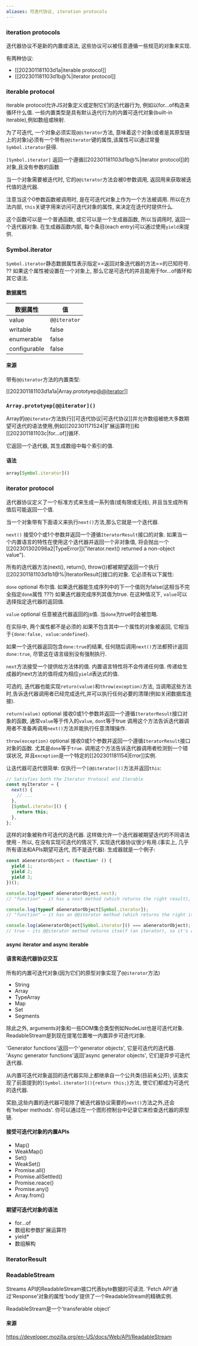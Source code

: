 ```yaml
---
aliases: 可迭代协议, iteration protocols
---
```



### iteration protocols
迭代器协议不是新的内置或语法, 这些协议可以被任意遵循一些规范的对象来实现.

有两种协议: 
* [[202301181103d1a|iterable protocol]]
* [[202301181103d1b@%|iterator protocol]]



### iterable protocol

iterable protocol允许JS对象定义或定制它们的迭代器行为, 例如以for...of构造来循环什么值.
一些内置类型是具有默认迭代行为的内置可迭代对象(built-in iterable),例如数组或映射.

为了可迭代, 一个对象必须实现`@@iterator`方法, 意味着这个对象(或者是其原型链上的对象)必须有一个带有`@@iterator`键的属性,该属性可以通过常量`Symbol.iterator`获得.

`[Symbol.iterator]`
返回一个遵循[[202301181103d1b@%|iterator protocol]]的对象,且没有参数的函数

当一个对象需要被迭代时, 它的`@@iterator`方法会被0参数调用, 返回用来获取被迭代值的迭代器.

注意当这个0参数函数被调用时, 是在可迭代对象上作为一个方法被调用. 所以在方法内部, `this`关键字用来访问可迭代对象的属性, 来决定在迭代时提供什么.

这个函数可以是一个普通函数, 或它可以是一个生成器函数, 所以当调用时, 返回一个迭代器对象. 在生成器函数内部, 每个条目(each entry)可以通过使用`yield`来提供.



### Symbol.iterator


`Symbol.iterator`静态数据属性表示指定==返回对象迭代器的方法==的已知符号. ??
如果这个属性被设置在一个对象上, 那么它是可迭代的并且能用于for...of循环和其它语法.


#### 数据属性
| 数据属性     | 值           |
| ------------ | ------------ |
| value        | `@@iterator` |
| writable     | false        |
| enumerable   | false        |
| configurable | false        |




#### 来源
带有`@@iterator`方法的内置类型:

[[202301181103d1a1a|Array.prototyep[@@iterator]()]]


### `Array.prototyep[@@iterator]()`

Array的`@@iterator`方法执行[[可迭代协议|可迭代协议]]并允许数组被绝大多数期望可迭代的语法使用,例如[[202301171524|扩展运算符]]和[[202301181103c|for...of]]循环. 

它返回一个迭代器, 其生成数组中每个索引的值.



#### 语法
```js
array[Symbol.iterator]()
```



### iterator protocol


迭代器协议定义了一个标准方式来生成一系列值(或有限或无线), 并且当生成所有值后可能返回一个值.

当一个对象带有下面语义来执行`next()`方法,那么它就是一个迭代器.

`next()` 
接受0个或1个参数并返回一个遵循`IteratorResult`接口的对象. 如果当一个内置语言的特性在使用这个迭代器并返回一个非对象值, 将会抛出一个[[202301302098a2|TypeError]]("iterator.next() returned a non-object value").

所有的迭代器方法(next(), return(), throw())都被期望返回一个执行[[202301181103d1b1@%|IteratorResult]]接口的对象. 它必须有以下属性:

`done` optional
布尔值. 如果迭代器能生成序列中的下一个值则为false(这相当不完全指定`done`属性 ???)
如果迭代器完成序列其值为true. 在这种情况下, `value`可以选择指定迭代器的返回值.

`value` optional
任意被迭代器返回的js值. 当`done`为true时会被忽略.


在实际中, 两个属性都不是必须的.如果不包含其中一个属性的对象被返回, 它相当于`{done:false, value:undefined}`.

如果一个迭代器返回包含`done:true`的结果, 任何随后调用`next()`方法都预计返回`done:true`, 尽管这在语言级别没有强制执行.

`next`方法接受一个提供给方法体的值. 内置语言特性将不会传递任何值. 传递给生成器的next方法的值将成为相应`yield`表达式的值.

可选的, 迭代器也能实现`return(value)`和`throw(exception)`方法, 当调用这些方法时,告诉迭代器调用者已经完成迭代,并可以执行任何必要的清理(例如关闭数据库连接).

`return(value)` optional
接收0或1个参数并返回一个遵循`IteratorResult`接口对象的函数, 通常`value`等于传入的`value`, `dont`等于true
调用这个方法告诉迭代器调用者不准备再调用`next()`方法并能执行任意清理操作.


`throw(exception)` optional
接收0或1个参数并返回一个遵循`IteratorResult`接口对象的函数. 尤其是`done`等于`true`. 调用这个方法告诉迭代器调用者检测到一个错误状况, 并且`exception`是一个特定的[[202301181154|Error]]实例.

让迭代器可迭代很简单: 仅执行一个`[@@iterator]()`方法并返回`this`:
```js
// Satisfies both the Iterator Protocol and Iterable
const myIterator = {
  next() {
    // ...
  },
  [Symbol.iterator]() {
    return this;
  },
};
```

这样的对象被称作可迭代的迭代器. 这样做允许一个迭代器被期望迭代的不同语法使用 - 所以, 在没有实现可迭代的情况下, 实现迭代器协议很少有用.(事实上, 几乎所有语法和APIs期望可迭代, 而不是迭代器). 生成器就是一个例子:
```js
const aGeneratorObject = (function* () {
  yield 1;
  yield 2;
  yield 3;
})();

console.log(typeof aGeneratorObject.next);
// "function" — it has a next method (which returns the right result), so it's an iterator

console.log(typeof aGeneratorObject[Symbol.iterator]);
// "function" — it has an @@iterator method (which returns the right iterator), so it's an iterable

console.log(aGeneratorObject[Symbol.iterator]() === aGeneratorObject);
// true — its @@iterator method returns itself (an iterator), so it's an iterable iterator
```





#### async iterator and async iterable



#### 语言和迭代器协议交互

所有的内置可迭代对象(因为它们的原型对象实现了`@@iterator`方法)
* String
* Array
* TypeArray
* Map
* Set
* Segments

除此之外, arguments对象和一些DOM集合类型例如NodeList也是可迭代对象. ReadableStream是到现在提笔位置唯一内置异步可迭代对象.

'Generator functions'返回一个'generator objects', 它是可迭代的迭代器. 
'Async generator functions'返回'async generator objects', 它们是异步可迭代迭代器.

从内置可迭代对象返回的迭代器实际上都继承自一个公共类(目前未公开), 该类实现了前面提到的`[Symbol.iterator](){return this;}`方法, 使它们都成为可迭代的迭代器.

奖励,这些内置的迭代器可能除了被迭代器协议需要的`next()`方法之外,还会有'helper methods'. 你可以通过在一个图形控制台中记录它来检查迭代器的原型链.



#### 接受可迭代对象的内置APIs
* Map()
* WeakMap()
* Set()
* WeakSet()
* Promise.all()
* Promise.allSettled()
* Promise.reace()
* Promise.any()
* Array.from()

#### 期望可迭代对象的语法
* for...of
* 数组和参数扩展运算符
* yield*
* 数组解构


### IteratorResult


### ReadableStream

Streams API的ReadableStream接口代表byte数据的可读流. 'Fetch API'通过'Response'对象的属性'body'提供了一个ReadableStream的精确实例.

ReadableStream是一个'transferable object'



#### 来源

https://developer.mozilla.org/en-US/docs/Web/API/ReadableStream